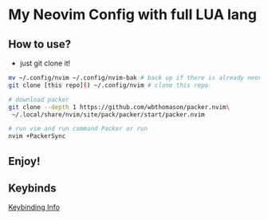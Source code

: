 # My Neovim Config with full LUA lang

## How to use?
- just git clone it!
```bash
mv ~/.config/nvim ~/.config/nvim-bak # back up if there is already neovim config
git clone [this repo]() ~/.config/nvim # clone this repo

# download packer
git clone --depth 1 https://github.com/wbthomason/packer.nvim\
 ~/.local/share/nvim/site/pack/packer/start/packer.nvim

# run vim and run command Packer or run
nvim +PackerSync
```

## Enjoy!

## Keybinds
[Keybinding Info](./binding.md)
